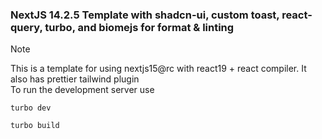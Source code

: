 ### NextJS 14.2.5 Template with shadcn-ui, custom toast, react-query, turbo, and biomejs for format & linting

> [!NOTE]
> This is a template for using nextjs15@rc with react19 + react compiler.
> It also has prettier tailwind plugin
> <br>
> To run the development server use

```
turbo dev

turbo build
```

